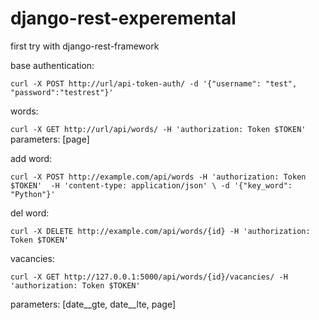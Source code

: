 # django-rest-experemental
first try with django-rest-framework

base authentication:

`curl -X POST http://url/api-token-auth/ -d '{"username": "test", "password":"testrest"}'`

words:

`curl -X GET http://url/api/words/ -H 'authorization: Token $TOKEN'`
parameters:
    [page]

add word:

`curl -X POST http://example.com/api/words -H 'authorization: Token $TOKEN' 
  -H 'content-type: application/json' \
  -d '{"key_word": "Python"}'`
  
del word: 

`curl -X DELETE http://example.com/api/words/{id} -H 'authorization: Token $TOKEN'` 


vacancies:

`curl -X GET http://127.0.0.1:5000/api/words/{id}/vacancies/ -H 'authorization: Token $TOKEN'`

parameters: 
    [date__gte, date__lte, page] 